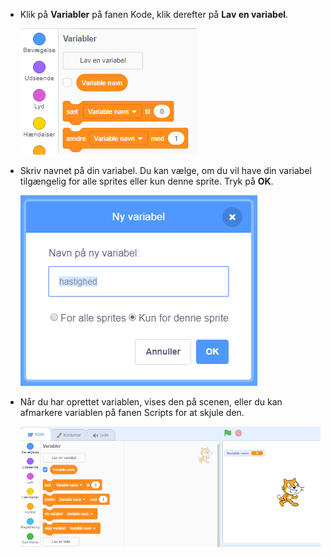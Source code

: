 + Klik på **Variabler** på fanen Kode, klik derefter på **Lav en variabel**.
    
    ![Variabel blokke](images/data-blocks.png)

+ Skriv navnet på din variabel. Du kan vælge, om du vil have din variabel tilgængelig for alle sprites eller kun denne sprite. Tryk på **OK**.
    
    ![Opret variabel](images/create-variable.png)

+ Når du har oprettet variablen, vises den på scenen, eller du kan afmarkere variablen på fanen Scripts for at skjule den.
    
    ![Variabel på scenen](images/variable-show.png)
